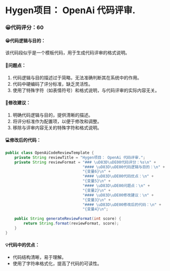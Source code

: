 # Hygen项目： OpenAi 代码评审.
### 😀代码评分：60
#### 😀代码逻辑与目的：
该代码段似乎是一个模板代码，用于生成代码评审的格式说明。

#### 🤔问题点：
1. 代码逻辑与目的描述过于简略，无法准确判断其在系统中的作用。
2. 代码中硬编码了评分标准，缺乏灵活性。
3. 使用了特殊字符（如表情符号）和格式说明，与代码评审的实际内容无关。

#### 🎯修改建议：
1. 明确代码逻辑与目的，提供清晰的描述。
2. 将评分标准作为配置项，以便于修改和调整。
3. 移除与评审内容无关的特殊字符和格式说明。

#### 💻修改后的代码：
```java
public class OpenAiCodeReviewTemplate {
    private String reviewTitle = "Hygen项目： OpenAi 代码评审.";
    private String reviewFormat = "### \uD83D\uDE00代码评分：%s\n" +
                                  "#### \uD83D\uDE00代码逻辑与目的：\n" +
                                  "{变量6}\n" +
                                  "#### \uD83D\uDE00代码优点：\n" +
                                  "{变量5}\n" +
                                  "#### \uD83D\uDE00问题点：\n" +
                                  "{变量2}\n" +
                                  "#### \uD83D\uDE00修改建议：\n" +
                                  "{变量3}\n" +
                                  "#### \uD83D\uDE00修改后的代码：\n" +
                                  "{变量4}\n";
    
    public String generateReviewFormat(int score) {
        return String.format(reviewFormat, score);
    }
}
```

#### 💡代码中的优点：
- 代码结构清晰，易于理解。
- 使用了字符串格式化，提高了代码的可读性。